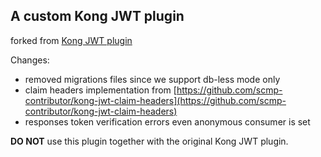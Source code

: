 ## A custom Kong JWT plugin
  
forked from [Kong JWT plugin](https://github.com/Kong/kong/tree/3.3.0/kong/plugins/jwt)  
  
Changes:
- removed migrations files since we support db-less mode only
- claim headers implementation from [https://github.com/scmp-contributor/kong-jwt-claim-headers](https://github.com/scmp-contributor/kong-jwt-claim-headers)
- responses token verification errors even anonymous consumer is set

**DO NOT** use this plugin together with the original Kong JWT plugin.

